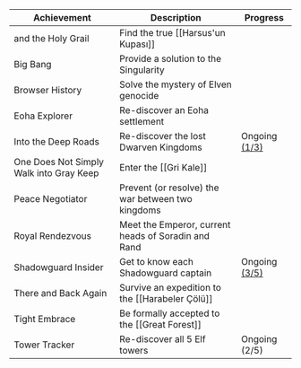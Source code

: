   
| Achievement | Description | Progress |  
| ---- | ---- | ---- |  
| and the Holy Grail | Find the true [[Harsus'un Kupası]] |  |  
| Big Bang | Provide a solution to the Singularity |  |  
| Browser History | Solve the mystery of Elven genocide |  |  
| Eoha Explorer | Re-discover an Eoha settlement |  |  
| Into the Deep Roads | Re-discover the lost Dwarven Kingdoms | Ongoing [(1/3)][ach1] |  
| One Does Not Simply Walk into Gray Keep | Enter the [[Gri Kale]] |  |  
| Peace Negotiator | Prevent (or resolve) the war between two kingdoms |  |  
| Royal Rendezvous | Meet the Emperor, current heads of Soradin and Rand |  |  
| Shadowguard Insider | Get to know each Shadowguard captain | Ongoing [(3/5)][ach2] |  
| There and Back Again | Survive an expedition to the [[Harabeler Çölü]]  |  |  
| Tight Embrace | Be formally accepted to the [[Great Forest]] |  |  
| Tower Tracker | Re-discover all 5 Elf towers | Ongoing (2/5) |  
  
[ach1]: <javascript:void(0)> (Belanord)  
[ach2]: <javascript:void(0)> (Arela, Aric, Corbin)  
